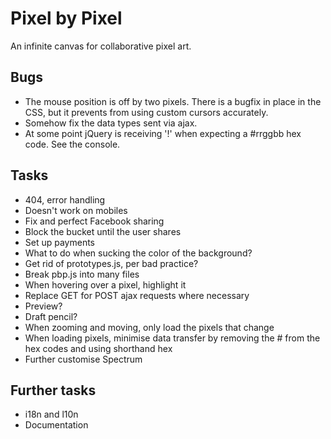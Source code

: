 Pixel by Pixel
==============
An infinite canvas for collaborative pixel art.

Bugs
----
* The mouse position is off by two pixels. There is a bugfix in place in the CSS, but it prevents from using custom cursors accurately.
* Somehow fix the data types sent via ajax.
* At some point jQuery is receiving '!' when expecting a #rrggbb hex code. See the console.

Tasks
-----
* 404, error handling
* Doesn't work on mobiles
* Fix and perfect Facebook sharing
* Block the bucket until the user shares
* Set up payments
* What to do when sucking the color of the background?
* Get rid of prototypes.js, per bad practice?
* Break pbp.js into many files
* When hovering over a pixel, highlight it
* Replace GET for POST ajax requests where necessary
* Preview?
* Draft pencil?
* When zooming and moving, only load the pixels that change
* When loading pixels, minimise data transfer by removing the # from the hex codes and using shorthand hex
* Further customise Spectrum

Further tasks
-------------
* i18n and l10n
* Documentation